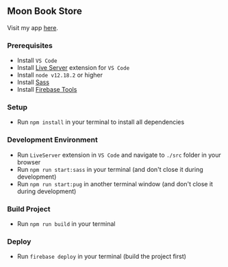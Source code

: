 ## Moon Book Store

Visit my app [here](https://moon-book-store-haravetskyy.web.app/).

### Prerequisites

- Install `VS Code`
- Install [Live Server](https://marketplace.visualstudio.com/items?itemName=ritwickdey.LiveServer) extension for `VS Code`
- Install `node v12.18.2` or higher
- Install [Sass](https://sass-lang.com/install)
- Install [Firebase Tools](https://firebase.google.com/docs/cli)

### Setup

- Run `npm install` in your terminal to install all dependencies

### Development Environment

- Run `LiveServer` extension in `VS Code` and navigate to `./src` folder in your browser
- Run `npm run start:sass` in your terminal (and don't close it during development)
- Run `npm run start:pug` in another terminal window (and don't close it during development)

### Build Project

- Run `npm run build` in your terminal

### Deploy

- Run `firebase deploy` in your terminal (build the project first)
